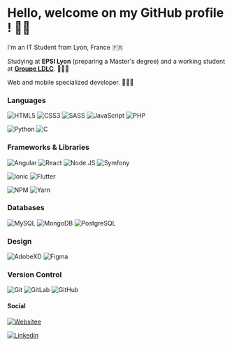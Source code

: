 <p align="center">
<h1>Hello, welcome on my GitHub profile ! 👋🏼</h2> 
</p>

  I'm an IT Student from Lyon, France 🇫🇷
  
  Studying at <b>EPSI Lyon</b> (preparing a Master's degree) and a working student at <b>[Groupe LDLC](https://www.groupe-ldlc.com/)</b>. 👨🏻‍🎓
  
  Web and mobile specialized developer. 🧑🏻‍💻

### Languages

![HTML5](https://img.shields.io/badge/-HTML5-%23E44D27?style=for-the-badge&logo=html5&logoColor=ffffff)
![CSS3](https://img.shields.io/badge/-CSS3-%231572B6?style=for-the-badge&logo=css3) 
![SASS](https://img.shields.io/badge/SASS-hotpink.svg?style=for-the-badge&logo=SASS&logoColor=white)
![JavaScript](https://img.shields.io/badge/JAVASCRIPT-323330?style=for-the-badge&logo=javascript&logoColor=F7DF1E)
![PHP](https://img.shields.io/badge/php-%23777BB4.svg?style=for-the-badge&logo=php&logoColor=white)

![Python](https://img.shields.io/badge/python-3670A0?style=for-the-badge&logo=python&logoColor=ffdd54)
![C](https://img.shields.io/badge/c-3670A0?style=for-the-badge&logo=c&logoColor=ffdd54)

### Frameworks & Libraries

![Angular](https://img.shields.io/badge/angular-dd1b16.svg?style=for-the-badge&logo=angular&logoColor=ffffff)
![React](https://img.shields.io/badge/react-%2320232a.svg?style=for-the-badge&logo=react&logoColor=%2361DAFB)
![Node.JS](https://img.shields.io/badge/NODE.JS-43853D?style=for-the-badge&logo=node.js&logoColor=ffffff)
![Symfony](https://img.shields.io/badge/symfony-000000?style=for-the-badge&logo=symfony&logoColor=ffffff)

![Ionic](https://img.shields.io/badge/ionic-2889F6.svg?style=for-the-badge&logo=ionic&logoColor=ffffff)
![Flutter](https://img.shields.io/badge/Flutter-%2302569B.svg?style=for-the-badge&logo=Flutter&logoColor=white)

![NPM](https://img.shields.io/badge/NPM-%23000000.svg?style=for-the-badge&logo=npm&logoColor=white)
![Yarn](https://img.shields.io/badge/yarn-%232C8EBB.svg?style=for-the-badge&logo=yarn&logoColor=white)

### Databases
![MySQL](https://img.shields.io/badge/MySQL-015980.svg?style=for-the-badge&logo=mysql&logoColor=white)
![MongoDB](https://img.shields.io/badge/MongoDB-12A150.svg?style=for-the-badge&logo=mongodb&logoColor=white)
![PostgreSQL](https://img.shields.io/badge/PostgreSQL-015980.svg?style=for-the-badge&logo=postgresql&logoColor=white)

### Design

![AdobeXD](https://img.shields.io/badge/Adobe%20XD-460137.svg?style=for-the-badge&logo=adobexd&logoColor=white)
![Figma](https://img.shields.io/badge/figma-%23F24E1E.svg?style=for-the-badge&logo=figma&logoColor=white)

### Version Control

![Git](https://img.shields.io/badge/git-%23F05033.svg?style=for-the-badge&logo=git&logoColor=white)
![GitLab](https://img.shields.io/badge/gitlab-%23181717.svg?style=for-the-badge&logo=gitlab&logoColor=white)
![GitHub](https://img.shields.io/badge/github-%23121011.svg?style=for-the-badge&logo=github&logoColor=white)

#### Social

[![Websitee](https://img.shields.io/website?down_color=red&down_message=down&label=Portfolio&up_color=green&up_message=Check%20it%20out!&url=https%3A%2F%2Fgermainperdigal.me)](https://germainperdigal.me)  

[![Linkedin](https://img.shields.io/badge/-Germain%20Perdigal-black?style=for-the-badge&logo=Linkedin)](https://www.linkedin.com/in/germainperdigal/)  
